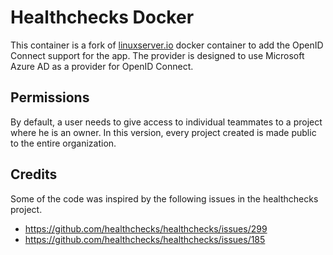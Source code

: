 # Healthchecks Docker

This container is a fork of [linuxserver.io](https://github.com/healthchecks/healthchecks) docker container to add the OpenID Connect support for the app. The provider is designed to use Microsoft Azure AD as a provider for OpenID Connect.

## Permissions

By default, a user needs to give access to individual teammates to a project where he is an 
owner. In this version, every project created is made public to the entire organization.

## Credits
Some of the code was inspired by the following issues in the healthchecks project.
- https://github.com/healthchecks/healthchecks/issues/299
- https://github.com/healthchecks/healthchecks/issues/185
